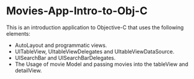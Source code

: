 # Movies-App-Intro-to-Obj-C
This is an introduction application to Objective-C that uses the following elements:
- AutoLayout and programmatic views.
- UITableView, UItableViewDelegates and UItableViewDataSource.
- UISearchBar and UISearchBarDelegates.
- The Usage of movie Model and passing movies into the tableView and detailView.
